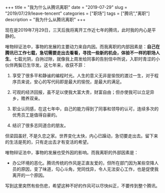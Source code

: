 +++
title = "我为什么从腾讯离职"
date = "2019-07-29"
slug = "2019/07/29/leave-tencent"
categories = ["职场"]
tags = ["腾讯","离职"]
description = "我为什么从腾讯离职"
+++


现在是2019年7月29日，三天后我将离开工作近七年的腾讯，此时我的内心是平静的。

唯物辩证法中，事物的发展的主要动力来自内因。而我离职的内部因素是：**自己在腾讯已工作七载，急切需要走出去看看，寻找一些新的机会，体验不一样的职场人生**。七载光阴，白驹过隙，就像我上周发给同事的告别信中所说，入职时青涩的小伙伴两鬓已生华发。这七年来，收获不菲：

1. 享受了很多平和静谧的编程时光。人生的意义无非是愉悦的渡过一生，对于程序员来说，安心的写代码即是最大的愉悦，是最大的满足。

2. 可观的经济回报，虽不足以使我大富大贵，财富自由；但亦使我可以立足异乡，赡养双亲。

3. 职业认同感，在这七年中，自己的能力得到了同事和领导的认可，连续多次的优秀员工是值得自豪的。

4. 结识了很多志同道合的朋友。

但梁园虽好, 不是久恋之家。世界变化太快，内心已躁动，急切要走出去。留下来的生活是死的，只有走出去才有变活的希望。

唯物辩证法中，事物的发展也受外因的影响。而我离职的外部因素是：

* 办公环境的恶化。腾讯传统的作风是正直友爱的，但所在部门因为某些空降人员的原因，变了味道，勾心斗角，党同伐异，令人无法安心工作，也是促使我离开的一个原因。

写到这里突然有些伤悲，希望这种不好的作风可以尽快纠正，不要传到整个腾讯。
